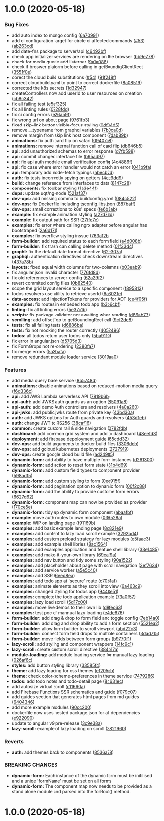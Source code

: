 # 1.0.0 (2020-05-18)


### Bug Fixes

* add auto index to mongo config ([6a70991](https://github.com/jonathonadams/zero-to-production/commit/6a709911cb9be521fb4a0b5be0c1c8933de4e9db))
* add ci configuration target for circle ci affected commands ([#53](https://github.com/jonathonadams/zero-to-production/issues/53)) ([ab263cd](https://github.com/jonathonadams/zero-to-production/commit/ab263cd50f95febeb46c99c56efc9a2c20be7f21))
* add date-fns package to server/api ([c6492bf](https://github.com/jonathonadams/zero-to-production/commit/c6492bfa0e78aa3eab28277a09c9adcd52793c0b))
* check app initializer services are rendering on the browser ([bb9e778](https://github.com/jonathonadams/zero-to-production/commit/bb9e778dde8c17eaff26540fc4521882e3d8b82b))
* check for media querie add listerner ([9a1a086](https://github.com/jonathonadams/zero-to-production/commit/9a1a0866f735cf99069ca41741f03187fb2f38d7))
* check if broswer plaform before calling in getBoundigClientRect ([3551f0e](https://github.com/jonathonadams/zero-to-production/commit/3551f0e6bb0ce068b7fa7976510875bd50d0e69e))
* corect the cloud build substitutions ([#54](https://github.com/jonathonadams/zero-to-production/issues/54)) ([91f248f](https://github.com/jonathonadams/zero-to-production/commit/91f248ff33c4888fa08287921080ddf149c3af99))
* correct cloudbuild.yaml to point to correct dockerfile ([8a08519](https://github.com/jonathonadams/zero-to-production/commit/8a08519e9631cb48b4a9813f4acb644db14a9797))
* corrected the k8s secrets ([1d32947](https://github.com/jonathonadams/zero-to-production/commit/1d3294794010962b18c0cf9a035eb4bda3bb176f))
* createControllers now add userId to user resources on creation ([cb8c342](https://github.com/jonathonadams/zero-to-production/commit/cb8c342041a77440837608f51ca2d1e5e68a748f))
* fix all failing test ([e5af325](https://github.com/jonathonadams/zero-to-production/commit/e5af325ca09bec878fc1a5c2690e015fbd6b4423))
* fix all linting rules ([0728fdd](https://github.com/jonathonadams/zero-to-production/commit/0728fdd27ae7c396d95f62d2a1efb1a7a60b50d5))
* fix ci config errors ([e26a59f](https://github.com/jonathonadams/zero-to-production/commit/e26a59f0c117683e429ee5d2b3ac8a6c64d71378))
* fix wrong url on about page ([9761fb3](https://github.com/jonathonadams/zero-to-production/commit/9761fb3557f885a0a86f12b1542d33561d646dcb))
* fixed skip-link button visible-focus styling ([0df34d5](https://github.com/jonathonadams/zero-to-production/commit/0df34d58272043b02753c9c9fa33230de80f80f3))
* remove __typename from graphql variables ([7b0ca0d](https://github.com/jonathonadams/zero-to-production/commit/7b0ca0d01722f25e3576cc29d12f9a3a937043e4))
* remove margin from skip link host component ([7dab89b](https://github.com/jonathonadams/zero-to-production/commit/7dab89bc678657e493d32e711a80b3c812c6ba09))
* **animations:** fix auth card flip on safari ([09407c8](https://github.com/jonathonadams/zero-to-production/commit/09407c8944802da17ca6276e3d7546df4b3d015f))
* **animations:** remove internal function call of card flip ([db646b5](https://github.com/jonathonadams/zero-to-production/commit/db646b52b33b570886fd0cbbcc996566d34ae468))
* **api:** add unauthorized schemas to error response ([d7fb598](https://github.com/jonathonadams/zero-to-production/commit/d7fb5989538bd680787c495c9d0ec8cb5e71be44))
* **api:** commit changed interface file ([b95ad97](https://github.com/jonathonadams/zero-to-production/commit/b95ad97d9969383703d801ad6fe0a61e203af05c))
* **api:** fix api auth module email verificaiton config ([4c4886f](https://github.com/jonathonadams/zero-to-production/commit/4c4886f795ab7b2c91d6cda073f42b8a7fcddc4f))
* **api:** fix case where error handler would not catch an error ([041b9fa](https://github.com/jonathonadams/zero-to-production/commit/041b9fa07f274f65e49e96af5eb5bffa513b360b))
* **api:** temporary add node-fetch typings ([abecb2d](https://github.com/jonathonadams/zero-to-production/commit/abecb2def1b5a3160438668b49cbe5c174acac99))
* **auth:** fix tests incorrectly spying on getters ([4ce9dd9](https://github.com/jonathonadams/zero-to-production/commit/4ce9dd9bcd00d53273d31d470710416a4004aa6e))
* **build:** change reference from interfaces to data ([8147c28](https://github.com/jonathonadams/zero-to-production/commit/8147c2871bc134d5d2600bb667ed5f7576cc35ec))
* **components:** fix toolbar styling ([1a3e44f](https://github.com/jonathonadams/zero-to-production/commit/1a3e44f9eff38c596a8b99a7427a2180e4ff0123))
* **deps:** update uqt/ng-node ([521af37](https://github.com/jonathonadams/zero-to-production/commit/521af3700eca0b20f15e0beffdfe5085740ae1ca))
* **dev-ops:** add missing comma to buildconfig.yaml ([084c522](https://github.com/jonathonadams/zero-to-production/commit/084c5224ece7b337eb3471481028a579b743fba5))
* **dev-ops:** fix Dockerfile including tsconfig.libs.json ([887baff](https://github.com/jonathonadams/zero-to-production/commit/887baff99d546b0669098f3f8d7f133fae94bc6e))
* **dev-ops:** small corrections to k8s' specs ([fe6b3ab](https://github.com/jonathonadams/zero-to-production/commit/fe6b3ab2efa67ffb1ccd187685ef5350935d0ec5))
* **example:** fix example animation styling ([a27d76d](https://github.com/jonathonadams/zero-to-production/commit/a27d76db7a602da16b7cbea56365652c6b9a21cf))
* **example:** fix output path for SSR ([27ffe7e](https://github.com/jonathonadams/zero-to-production/commit/27ffe7e358430fed2c03179203f384488abf0639))
* **examples:** fix error where calling ngrx adapter before angular has bootstraped ([2a6d171](https://github.com/jonathonadams/zero-to-production/commit/2a6d171e25d7b4755a07b3f30d034e9a83d34bde))
* **examples:** fix overflow styling inssue ([763a12b](https://github.com/jonathonadams/zero-to-production/commit/763a12bf58198e5349db8ecab5fa659b22f9f8e8))
* **form-builder:** add required status to each form field ([a4d008b](https://github.com/jonathonadams/zero-to-production/commit/a4d008b98767bed710e26ef883e9b21a2d3a58c8))
* **form-builder:** fix trash can calling delete method ([01f33d4](https://github.com/jonathonadams/zero-to-production/commit/01f33d42b91796cb46da0b9d9780def10f8cdad3))
* **graphl:** fix the default date format directive ([62e307a](https://github.com/jonathonadams/zero-to-production/commit/62e307a643b648c0c0d0896d41e0dacb15b8c63c))
* **graphql:** authentication directives check downstream directives ([437a78b](https://github.com/jonathonadams/zero-to-production/commit/437a78b1270e36e4beafc6ff5883a937ebd17339))
* **layouts:** fixed equal width columns for two-columns ([b03eab9](https://github.com/jonathonadams/zero-to-production/commit/b03eab93268dce6e80014eb86d89d8ec122b121b))
* fix angular.json invalid character ([776fd8d](https://github.com/jonathonadams/zero-to-production/commit/776fd8d7e46c35458b646ed5f5a032f111606521))
* fix old references to server-config ([62a29f2](https://github.com/jonathonadams/zero-to-production/commit/62a29f2146a7cb5b0e78875a9acb0d0acd402290))
* revert commited config files ([0b82540](https://github.com/jonathonadams/zero-to-production/commit/0b82540968ac9bb3f87c861aa04e015ba40a692d))
* scope the grid layout service to a specific component ([f895813](https://github.com/jonathonadams/zero-to-production/commit/f8958131c058ce08112d421067d46205f979a1b7))
* todos resolvers use utility to retrieve userId ([6a3021e](https://github.com/jonathonadams/zero-to-production/commit/6a3021e5fcc73017787557d210411bba35bdb5cc))
* **data-access:** add InjectionTokens for providers for AOT ([ce4f05f](https://github.com/jonathonadams/zero-to-production/commit/ce4f05f19ae87108cb236e48e8b533a667a15963))
* **examples:** fix routes in embeded todo app ([b3b6cbf](https://github.com/jonathonadams/zero-to-production/commit/b3b6cbffbab346b2c30a101e33c1bb22a6ecfd54))
* **linting:** fix all linting errors ([5e37c1b](https://github.com/jonathonadams/zero-to-production/commit/5e37c1bd8c5433dd303605f38cf3d68947da27ee))
* **scripts:** fix package validator not awaiting when reading ([d66ab77](https://github.com/jonathonadams/zero-to-production/commit/d66ab7745fb785addd3094a878639bfb22286c78))
* **scrolling:** add offsetTop to getBoundingRect call ([9cf2de8](https://github.com/jonathonadams/zero-to-production/commit/9cf2de8a1e519c9cdc08aa8d7b4726cc0dbb5921))
* **tests:** fix all failing tests ([d6886ba](https://github.com/jonathonadams/zero-to-production/commit/d6886ba7267a8f9ee29785fafc46898b51cbcbd7))
* **tests:** fix not mocking the router correctly ([4052496](https://github.com/jonathonadams/zero-to-production/commit/40524969eddafa862dbed424f59eb3f0a5c7ae7d))
* **todos:** all todos return user todos only ([5ba9110](https://github.com/jonathonadams/zero-to-production/commit/5ba9110f5648874bf31c2e0db6da59a586f552cc))
* fix error in angular.json ([d5705d3](https://github.com/jonathonadams/zero-to-production/commit/d5705d353b5cfcf3712c738dc7c97bd2aec43cd0))
* fix FormGrops not re-ordering ([2380fa7](https://github.com/jonathonadams/zero-to-production/commit/2380fa76fc16674d6cccfe8187bb58ec85b8f673))
* fix merge errors ([5a3bafa](https://github.com/jonathonadams/zero-to-production/commit/5a3bafa06979978b971f8d72e59e5b4ef2163dc6))
* remove redundant module loader service ([3019aa0](https://github.com/jonathonadams/zero-to-production/commit/3019aa0d11e0e425389d68e00789af67df60c429))


### Features

* add media query base service ([8b5748d](https://github.com/jonathonadams/zero-to-production/commit/8b5748de21fb01dedacf962ebc77c9e8e0f5427c))
* **animations:** disable animations based on reduced-motion media query ([f6d336c](https://github.com/jonathonadams/zero-to-production/commit/f6d336ca7be2b1fb9efd38a7b77d881e663add11))
* **api:** add AWS Lambda serverless API ([7819b6b](https://github.com/jonathonadams/zero-to-production/commit/7819b6b70bbd4745433bd80ebae2af8e0f0a8ee8))
* **api-auht:** add JWKS auth guards as an option ([85091a8](https://github.com/jonathonadams/zero-to-production/commit/85091a832c02b89d0e38e2667e15b69fbdc205fc))
* **api-auth:** add demo Auth controllers and resolvers ([4a0a260](https://github.com/jonathonadams/zero-to-production/commit/4a0a260bd291b52d81260a703470496d3dda22f4))
* **api-jwks:** add public jwks route from private key ([43bd30a](https://github.com/jonathonadams/zero-to-production/commit/43bd30aef86a419d5215e0a7605449e8a25186aa))
* **auth:** add JWKS options for Auth guards and resolvers ([453d1eb](https://github.com/jonathonadams/zero-to-production/commit/453d1ebe752c7d5cac2cc7b86259d01916f5eb09))
* **auth:** change JWT to RS256 ([38caf16](https://github.com/jonathonadams/zero-to-production/commit/38caf1673849e2f238db26398597f53259c6666a))
* **common:** create custom rail & side navigation ([0782fdb](https://github.com/jonathonadams/zero-to-production/commit/0782fdbc388d7ed2a9fcadb24213ab9a419bbdcf))
* **dashboard:** add common grid system and add to dashboard ([48eefd3](https://github.com/jonathonadams/zero-to-production/commit/48eefd35f3e4373f5838027ec063ba951e82fd31))
* **deployment:** add firebase depoloyment guide ([65cdd32](https://github.com/jonathonadams/zero-to-production/commit/65cdd32d2dc0582ace0cc456669c4441db0bb91b))
* **dev-ops:** add build arguments to docker build files ([3306dcb](https://github.com/jonathonadams/zero-to-production/commit/3306dcbe1d54bcbc43f9ac48069e331768ecdcf5))
* **dev-ops:** add gcloud kubernetes deployments ([2727919](https://github.com/jonathonadams/zero-to-production/commit/272791990742ad5002152ba16e73055158b3df2d))
* **dev-ops:** create google cloud build file ([ad24985](https://github.com/jonathonadams/zero-to-production/commit/ad24985f2495b322f933f5a51e16c349c93ceed9))
* **dynamic-form:** add ability to have multiple form instances ([d261300](https://github.com/jonathonadams/zero-to-production/commit/d261300348fbd3ffcb621a74b19193a2ab5d2860))
* **dynamic-form:** add action to reset form state ([81b4d69](https://github.com/jonathonadams/zero-to-production/commit/81b4d6968421667cdc3174ea5dc647c373b14cd9))
* **dynamic-form:** add custom field types to component provider ([598adf5](https://github.com/jonathonadams/zero-to-production/commit/598adf58a0bd255a83d036ef1abc9464d8592321))
* **dynamic-form:** add custom styling to form ([0ee915f](https://github.com/jonathonadams/zero-to-production/commit/0ee915f6548fdd340966db82587e686fb890a488))
* **dynamic-form:** add pagination option to dynamic form ([00f2c88](https://github.com/jonathonadams/zero-to-production/commit/00f2c886f3b3eca12bebf03454f880d291727d7c))
* **dynamic-form:** add the ability to provide custome form errors ([6627d62](https://github.com/jonathonadams/zero-to-production/commit/6627d62e42ba5c907ab6f0757147587ae9aa4e0f))
* **dynamic-form:** component map can now be provided as provider ([170ce5e](https://github.com/jonathonadams/zero-to-production/commit/170ce5e11319911bf54dfb038fbff7934e428491))
* **dynamic-form:** tidy up dynamic form component ([abaafbf](https://github.com/jonathonadams/zero-to-production/commit/abaafbf614dbd2ec16c121c198d50538d0c9b49d))
* **example:** move auth routes to own module ([036528a](https://github.com/jonathonadams/zero-to-production/commit/036528a5fe871022d1f09ce37fcbd740709b8ef8))
* **example:** WIP on landing page ([f91169b](https://github.com/jonathonadams/zero-to-production/commit/f91169bfef350b755508c282fe67b30009ef0898))
* **examples:** add basic example landing page ([8d821e9](https://github.com/jonathonadams/zero-to-production/commit/8d821e93185c405280734c09e1e706b4838c85a9))
* **examples:** add content to lazy load scroll example ([3292bd4](https://github.com/jonathonadams/zero-to-production/commit/3292bd41b4915f553eaf56b1fc1a0c52ca3b4d04))
* **examples:** add custom preload strategy for lazy modules ([e5faac3](https://github.com/jonathonadams/zero-to-production/commit/e5faac35cab32e0aec8cad5db87d3790c89705d0))
* **examples:** add example shell libries ([8ac1564](https://github.com/jonathonadams/zero-to-production/commit/8ac1564fa5d705d6837b98d974f7c9419cb3df69))
* **examples:** add examples application and feature shell library ([33e1485](https://github.com/jonathonadams/zero-to-production/commit/33e1485473c9471cbc91d715ff681d2c5e88444f))
* **examples:** add make-it-your-own library ([69caf9a](https://github.com/jonathonadams/zero-to-production/commit/69caf9ac3fae590068a4c5c8ae009d11a76fdc12))
* **examples:** add nav button and tidy some styling ([90a1522](https://github.com/jonathonadams/zero-to-production/commit/90a15221a3caad9d204c6803bc99180d73d5328c))
* **examples:** add placeholder about page with scroll navigation ([3ef7634](https://github.com/jonathonadams/zero-to-production/commit/3ef763473fd314648146b282e2c083f79dd665eb))
* **examples:** add service worker ([a5e5c40](https://github.com/jonathonadams/zero-to-production/commit/a5e5c404e194cc2f718d3212ad16e33d66b69fe2))
* **examples:** add SSR ([6eed8ea](https://github.com/jonathonadams/zero-to-production/commit/6eed8eafeefdc0214853874cbd9b9b0092e79bb3))
* **examples:** add todo app at 'secure' route ([c70b1af](https://github.com/jonathonadams/zero-to-production/commit/c70b1affa2ae8e1f911f77a70e779ae6111e9bac))
* **examples:** animate elements as they scroll into view ([6a463c9](https://github.com/jonathonadams/zero-to-production/commit/6a463c92a36fb888d69242c9f3bc3bf981700674))
* **examples:** changed styling for todos app ([9448e51](https://github.com/jonathonadams/zero-to-production/commit/9448e51302ac9008191caceb81e96ed966676aa7))
* **examples:** complete the todo application example ([73a0f57](https://github.com/jonathonadams/zero-to-production/commit/73a0f57ab8d892b38166f26f8529b313c092979d))
* **examples:** lazy load scroll ([5d17c00](https://github.com/jonathonadams/zero-to-production/commit/5d17c007fd62068ace42de93d1f601acf2afc97d))
* **examples:** move live demos to their own lib ([d8fec63](https://github.com/jonathonadams/zero-to-production/commit/d8fec63f657d7aa7e9d21b7bf61cb18e9596de5b))
* **examples:** test poc of mannual lazy loading ([e4de676](https://github.com/jonathonadams/zero-to-production/commit/e4de676d565bb454a2d1afb1f37747245544235a))
* **form-builder:** add drag & drop to form field and toggle config ([7eb14a0](https://github.com/jonathonadams/zero-to-production/commit/7eb14a0da7aa20139e4d6c7bcc93660995823d88))
* **form-builder:** add drag and drop ability to add a form section ([5521ea2](https://github.com/jonathonadams/zero-to-production/commit/5521ea28eaeda68d7c4606d341434b79542c2151))
* **form-builder:** allow form builder to scroll viewport ([abd22c3](https://github.com/jonathonadams/zero-to-production/commit/abd22c303511d0c2112ebbcf74f685a5e6d8adf2))
* **form-builder:** connect form field drops to multiple containers ([3dad715](https://github.com/jonathonadams/zero-to-production/commit/3dad715bde3716d2b54b4feaed720345077893c8))
* **form-builder:** move fields between form groups ([b9770f1](https://github.com/jonathonadams/zero-to-production/commit/b9770f19c30513aef874f1c2b6b3554068079245))
* **lazy-scroll:** add styling and component wrappers ([14fc9c1](https://github.com/jonathonadams/zero-to-production/commit/14fc9c177b042c0b6b90efd0b54b07730953449a))
* **lazy-scroll:** create custom scroll directive ([384b17a](https://github.com/jonathonadams/zero-to-production/commit/384b17abba7ffec1bb644d25d427855f31faa585))
* **module-loading:** add module loading service for manual lazy loading ([026af6c](https://github.com/jonathonadams/zero-to-production/commit/026af6cea519f539e8859c3bec26101db00848a6))
* **styles:** add button styling library ([33585f4](https://github.com/jonathonadams/zero-to-production/commit/33585f4831c26f326dbb85e0d5af88968b1893b1))
* **theme:** add lazy loading for css themes ([ef205cb](https://github.com/jonathonadams/zero-to-production/commit/ef205cb664ffb88ece1dd38854a181f5c801fa07))
* **theme:** check color-scheme-preferences in theme service ([7479286](https://github.com/jonathonadams/zero-to-production/commit/747928605899feccd1f606bfa12db3c635a6b37c))
* **todos:** add todo notes and todo-detail page ([84631ec](https://github.com/jonathonadams/zero-to-production/commit/84631ec5b9128640dad00a55243969abe3546b97))
* add autosize virtual scroll ([c11660a](https://github.com/jonathonadams/zero-to-production/commit/c11660a13f9112b886ceae41346f7bd4e40bdc8e))
* add Firebase Functions SSR schematics and guide ([f079c07](https://github.com/jonathonadams/zero-to-production/commit/f079c078aa888445954ce66e66205770b4669b5b))
* add guides section that generates html pages from md guides ([6404346](https://github.com/jonathonadams/zero-to-production/commit/640434665ff4f43a595bce61f020e7418808d42d))
* add more example modules ([90cc200](https://github.com/jonathonadams/zero-to-production/commit/90cc20068959adbbf96062e92dcebb566cfc1a72))
* dockerfile now uses nested package.json for all dependencies ([e922090](https://github.com/jonathonadams/zero-to-production/commit/e92209008ddbe1890d324ed07075dd9da0f77d6a))
* update to angular v9 pre-release ([3c9e38a](https://github.com/jonathonadams/zero-to-production/commit/3c9e38abb2118153b7d71ff7c02217167b34453c))
* **lazy-scroll:** example of lazy loading on scroll ([3821960](https://github.com/jonathonadams/zero-to-production/commit/3821960ac33ca54aabf6f9118924f362ea836084))


### Reverts

* **auth:** add themes back to components ([8536a78](https://github.com/jonathonadams/zero-to-production/commit/8536a78865f4ce42eea2554e0e94204b84680d2f))


### BREAKING CHANGES

* **dynamic-form:** Each instance of the dynamic form must be initilised and a uniqe 'formName' must be
set on all forms
* **dynamic-form:** The component map now needs to be provided as a stand alone module and parsed into
the forRoot() method.

# 1.0.0 (2020-05-18)
